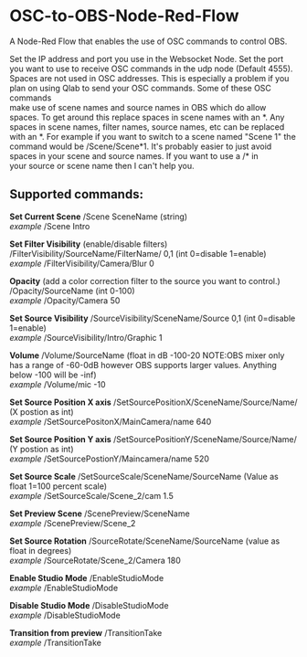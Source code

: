 # OSC-to-OBS-Node-Red-Flow
A Node-Red Flow that enables the use of OSC commands to control OBS. 

Set the IP address and port you use in the Websocket Node. Set the port you want to use to receive OSC commands in the udp node (Default 4555).  
Spaces are not used in OSC addresses. This is especially a problem if you plan on using Qlab to send your OSC commands. Some of these OSC commands  
make use of scene names and source names in OBS which do allow spaces. To get around this replace spaces in scene names with an \*. 
Any spaces in scene names, filter names, source names, etc can be replaced with an \*. For example if you want to switch to 
a scene named "Scene 1" the command would be /Scene/Scene\*1.  It's probably easier to just avoid spaces in your scene and source names. If you want to use a /* in  
your source or scene name then I can't help you.

## Supported commands:

**Set Current Scene** /Scene SceneName (string)  
*example* /Scene Intro  
  
**Set Filter Visibility** (enable/disable filters) /FilterVisibility/SourceName/FilterName/ 0,1 (int 0=disable 1=enable)  
*example* /FilterVisibility/Camera/Blur 0
  
**Opacity** (add a color correction filter to the source you want to control.) /Opacity/SourceName (int 0-100)  
*example* /Opacity/Camera 50   
  
**Set Source Visibility** /SourceVisibility/SceneName/Source 0,1 (int 0=disable 1=enable)  
*example* /SourceVisibility/Intro/Graphic 1
  
**Volume** /Volume/SourceName (float in dB -100-20 NOTE:OBS mixer only has a range of -60-0dB however OBS supports larger values. Anything below -100 will be -inf)  
*example* /Volume/mic -10  

**Set Source Position X axis** /SetSourcePositionX/SceneName/Source/Name/ (X postion as int)   
*example* /SetSourcePositonX/MainCamera/name  640

**Set Source Position Y axis** /SetSourcePositionY/SceneName/Source/Name/ (Y postion as int)   
*example* /SetSourcePostionY/Maincamera/name 520  

**Set Source Scale** /SetSourceScale/SceneName/SourceName (Value as float 1=100 percent scale)  
*example* /SetSourceScale/Scene_2/cam 1.5  

**Set Preview Scene** /ScenePreview/SceneName  
*example* /ScenePreview/Scene_2  

**Set Source Rotation** /SourceRotate/SceneName/SourceName (value as float in degrees)  
*example* /SourceRotate/Scene_2/Camera 180  

**Enable Studio Mode** /EnableStudioMode  
*example* /EnableStudioMode  

**Disable Studio Mode** /DisableStudioMode  
*example* /DisableStudioMode  
  
**Transition from preview** /TransitionTake  
*example* /TransitionTake  

